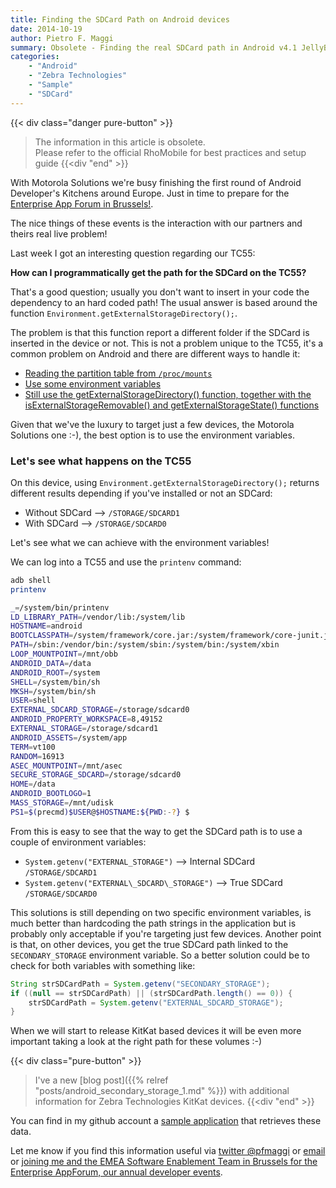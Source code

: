 ```yaml
---
title: Finding the SDCard Path on Android devices
date: 2014-10-19
author: Pietro F. Maggi
summary: Obsolete - Finding the real SDCard path in Android v4.1 JellyBean can be tricky. Let see how we can do it on a TC55. 
categories:
    - "Android"
    - "Zebra Technologies"
    - "Sample"
    - "SDCard"
---
```



{{< div class="danger pure-button" >}}
> The information in this article is obsolete.<br>Please refer to the official RhoMobile for best practices and setup guide
{{<div "end" >}}

With Motorola Solutions we're busy finishing the first round of Android Developer's Kitchens around Europe. Just in time to prepare for the [Enterprise App Forum in Brussels!](http://www.motorolasolutionsevents.com/enterprise_appforum_2014/).

The nice things of these events is the interaction with our partners and theirs real live problem!

Last week I got an interesting question regarding our TC55:

**How can I programmatically get the path for the SDCard on the TC55?**

That's a good question; usually you don't want to insert in your code the dependency to an hard coded path!
The usual answer is based around the function `Environment.getExternalStorageDirectory();`.

The problem is that this function report a different folder if the SDCard is inserted in the device or not.
This is not a problem unique to the TC55, it's a common problem on Android and there are different ways to handle it:

  - [Reading the partition table from <code>/proc/mounts</code>](http://futurewithdreams.blogspot.it/2014/01/get-external-sdcard-location-in-android.html)
  - [Use some environment variables](http://stackoverflow.com/a/23949650/118862)
  - [Still use the getExternalStorageDirectory() function, together with the isExternalStorageRemovable() and getExternalStorageState() functions](http://stackoverflow.com/questions/22219312/android-open-external-storage-directorysdcard-for-storing-file)

Given that we've the luxury to target just a few devices, the Motorola Solutions one :-), the best option is to use the environment variables.

### Let's see what happens on the TC55
On this device, using <code>Environment.getExternalStorageDirectory();</code> returns different results depending if you've installed or not an SDCard:

 - Without SDCard —> `/STORAGE/SDCARD1`
 - With SDCard —> `/STORAGE/SDCARD0`

Let's see what we can achieve with the environment variables!

We can log into a TC55 and use the <code>printenv</code> command:

```bash
adb shell
printenv

_=/system/bin/printenv
LD_LIBRARY_PATH=/vendor/lib:/system/lib
HOSTNAME=android
BOOTCLASSPATH=/system/framework/core.jar:/system/framework/core-junit.jar:/system/framework/bouncycastle.jar:/system/framework/ext.jar:/system/framework/framework.jar:/system/framework/framework_ext.jar:/system/framework/android.policy.jar:/system/framework/services.jar:/system/framework/apache-xml.jar
PATH=/sbin:/vendor/bin:/system/sbin:/system/bin:/system/xbin
LOOP_MOUNTPOINT=/mnt/obb
ANDROID_DATA=/data
ANDROID_ROOT=/system
SHELL=/system/bin/sh
MKSH=/system/bin/sh
USER=shell
EXTERNAL_SDCARD_STORAGE=/storage/sdcard0
ANDROID_PROPERTY_WORKSPACE=8,49152
EXTERNAL_STORAGE=/storage/sdcard1
ANDROID_ASSETS=/system/app
TERM=vt100
RANDOM=16913
ASEC_MOUNTPOINT=/mnt/asec
SECURE_STORAGE_SDCARD=/storage/sdcard0
HOME=/data
ANDROID_BOOTLOGO=1
MASS_STORAGE=/mnt/udisk
PS1=$(precmd)$USER@$HOSTNAME:${PWD:-?} $
```

From this is easy to see that the way to get the SDCard path is to use a couple of environment variables:

 - `System.getenv("EXTERNAL_STORAGE")` —> Internal SDCard `/STORAGE/SDCARD1`
 - `System.getenv("EXTERNAL\_SDCARD\_STORAGE")` —> True SDCard `/STORAGE/SDCARD0`

This solutions is still depending on two specific environment variables, is much better than hardcoding the path strings in the application but is probably only acceptable if you're targeting just few devices.
Another point is that, on other devices, you get the true SDCard path linked to the `SECONDARY_STORAGE` environment variable. So a better solution could be to check for both variables with something like:

```java
String strSDCardPath = System.getenv("SECONDARY_STORAGE");
if ((null == strSDCardPath) || (strSDCardPath.length() == 0)) {
    strSDCardPath = System.getenv("EXTERNAL_SDCARD_STORAGE");
}
```

When we will start to release KitKat based devices it will be even more important taking a look at the right path for these volumes :-)

{{< div class="pure-button" >}}
> I've a new [blog post]({{% relref "posts/android_secondary_storage_1.md" %}}) with additional information for Zebra Technologies KitKat devices.
{{<div "end" >}}

You can find in my github account a [sample application](https://github.com/pfmaggi/GetDeviceInfo) that retrieves these data.

Let me know if you find this information useful via [twitter @pfmaggi](http://twitter.com/pfmaggi) or [email](mailto:pfm@pietromaggi.com) or [joining me and the EMEA Software Enablement Team in Brussels for the Enterprise AppForum, our annual developer events](http://www.motorolasolutionsevents.com/enterprise_appforum_2014/).
